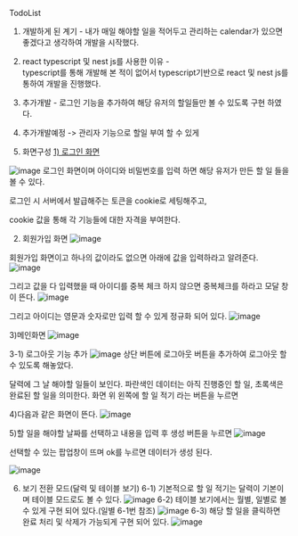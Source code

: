 TodoList

1. 개발하게 된 계기 - 내가 매일 해야할 일을 적어두고 관리하는 calendar가 있으면 좋겠다고 생각하여 개발을 시작했다.

2.  react typescript 및 nest js를 사용한 이유 -  
typescript를 통해 개발해 본 적이 없어서 typescript기반으로 react 및 nest js를 통하여 개발을 진행했다.

3. 추가개발 - 로그인 기능을 추가하여 해당 유저의 할일들만 볼 수 있도록 구현 하였다.
4. 추가개발예정 -> 관리자 기능으로 할일 부여 할 수 있게

5. 화면구성
[1) 로그인 화면](https://github.com/Jungsooooooo/todolist_front_react_typescript/blob/master/src/login/Login.tsx)

![image](https://github.com/Jungsooooooo/todolist_front_react_typescript/assets/94541011/0666f2a4-69d7-4f82-acbf-5547db4fff98)
로그인 화면이며 아이디와 비밀번호를 입력 하면
해당 유저가 만든 할 일 들을 볼 수 있다.

로그인 시 서버에서 발급해주는 토큰을 cookie로 세팅해주고,

cookie 값을 통해 각 기능들에 대한 자격을 부여한다.

2) 회원가입 화면
![image](https://github.com/Jungsooooooo/todolist_front_react_typescript/assets/94541011/d798c42f-17cd-438c-a1de-1bf550b300d6)

회원가입 화면이고 하나의 값이라도 없으면 아래에 값을 입력하라고 알려준다.
![image](https://github.com/Jungsooooooo/todolist_front_react_typescript/assets/94541011/21eab170-f7d2-4b17-b588-90a23033943e)

그리고 값을 다 입력했을 때 아이디를 중복 체크 하지 않으면 중복체크를 하라고 모달 창이 뜬다.
![image](https://github.com/Jungsooooooo/todolist_front_react_typescript/assets/94541011/7bed8cbc-5e18-4df9-a266-7fe4d031b90f)

그리고 아이디는 영문과 숫자로만 입력 할 수 있게 정규화 되어 있다.
![image](https://github.com/Jungsooooooo/todolist_front_react_typescript/assets/94541011/f3a3c4cc-9141-4118-a0a7-f5c79f0444ea)




3)메인화면
![image](https://github.com/Jungsooooooo/todolist_front_react_typescript/assets/94541011/00c3053d-0ca3-4efd-92c5-e21651600dc0)

3-1) 로그아웃 기능 추가
![image](https://github.com/Jungsooooooo/todolist_front_react_typescript/assets/94541011/0a673984-909d-48b2-a6d7-1725eaf7d133)
상단 버튼에 로그아웃 버튼을 추가하여 로그아웃 할 수 있도록 해놓았다.

달력에 그 날 해야할 일들이 보인다.
파란색인 데이터는 아직 진행중인 할 일, 초록색은 완료된 할 일을 의미한다.
화면 위 왼쪽에 할 일 적기 라는 버튼을 누르면

4)다음과 같은 화면이 뜬다.
![image](https://github.com/Jungsooooooo/todolist_front_react_typescript/assets/94541011/3875ebef-6d29-4235-a247-7eedaec80990)

5)할 일을 해야할 날짜를 선택하고 내용을 입력 후 생성 버튼을 누르면
![image](https://github.com/Jungsooooooo/todolist_front_react_typescript/assets/94541011/d3b9cf19-bb1c-4236-9bc2-522a8683b8fd)


선택할 수 있는 팝업창이 뜨며 ok를 누르면 데이터가 생성 된다.

![image](https://github.com/Jungsooooooo/todolist_front_react_typescript/assets/94541011/e6c6d746-52ef-49c4-8758-5d6d8d057f47)


6) 보기 전환 모드(달력 및 테이블 보기)
6-1) 기본적으로 할 일 적기는 달력이 기본이며 테이블 모드로도 볼 수 있다.
![image](https://github.com/Jungsooooooo/todolist_front_react_typescript/assets/94541011/2ad6c4a8-d7c5-48ed-aa91-87528248d08f)
6-2) 테이블 보기에서는 월별, 일별로 볼 수 있게 구현 되어 있다.(일별 6-1번 참조)
![image](https://github.com/Jungsooooooo/todolist_front_react_typescript/assets/94541011/9b7a4103-2112-4013-b981-517813fda831)
6-3) 해당 할 일을 클릭하면 완료 처리 및 삭제가 가능되게 구현 되어 있다.
![image](https://github.com/Jungsooooooo/todolist_front_react_typescript/assets/94541011/36676b29-2434-4aa5-a5a3-24a82ef9b53b)


